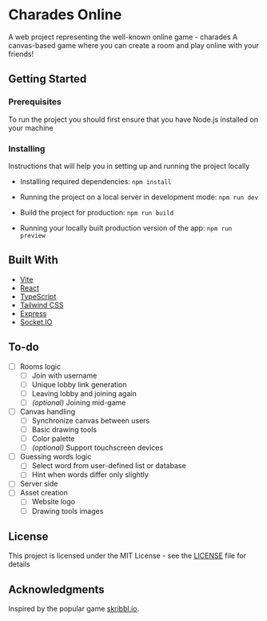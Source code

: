 # Charades Online

A web project representing the well-known online game - charades
A canvas-based game where you can create a room and play online with your friends!

## Getting Started

### Prerequisites

To run the project you should first ensure that you have Node.js installed on your machine

### Installing

Instructions that will help you in setting up and running the project locally

- Installing required dependencies:
`npm install`

- Running the project on a local server in development mode:
`npm run dev`

- Build the project for production:
`npm run build`

- Running your locally built production version of the app:
`npm run preview`

## Built With

* [Vite](https://vitejs.dev/)
* [React](https://react.dev/)
* [TypeScript](https://www.typescriptlang.org/)
* [Tailwind CSS](https://tailwindcss.com/)
* [Express](https://expressjs.com/)
* [Socket.IO](https://socket.io/)

## To-do
* [ ] Rooms logic
    * [ ] Join with username
    * [ ] Unique lobby link generation
    * [ ] Leaving lobby and joining again
    * [ ] *(optional)* Joining mid-game
* [ ] Canvas handling
    * [ ] Synchronize canvas between users
    * [ ] Basic drawing tools
    * [ ] Color palette
    * [ ] *(optional)* Support touchscreen devices
* [ ] Guessing words logic
    * [ ] Select word from user-defined list or database
    * [ ] Hint when words differ only slightly
* [ ] Server side
* [ ] Asset creation
    * [ ] Website logo
    * [ ] Drawing tools images

## License

This project is licensed under the MIT License - see the [LICENSE](./LICENSE) file for details

## Acknowledgments
Inspired by the popular game [skribbl.io](https://skribbl.io/).